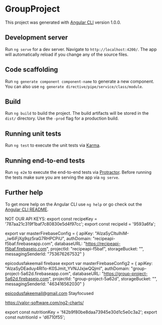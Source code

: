 # GroupProject

This project was generated with [Angular CLI](https://github.com/angular/angular-cli) version 1.0.0.

## Development server

Run `ng serve` for a dev server. Navigate to `http://localhost:4200/`. The app will automatically reload if you change any of the source files.

## Code scaffolding

Run `ng generate component component-name` to generate a new component. You can also use `ng generate directive/pipe/service/class/module`.

## Build

Run `ng build` to build the project. The build artifacts will be stored in the `dist/` directory. Use the `-prod` flag for a production build.

## Running unit tests

Run `ng test` to execute the unit tests via [Karma](https://karma-runner.github.io).

## Running end-to-end tests

Run `ng e2e` to execute the end-to-end tests via [Protractor](http://www.protractortest.org/).
Before running the tests make sure you are serving the app via `ng serve`.

## Further help

To get more help on the Angular CLI use `ng help` or go check out the [Angular CLI README](https://github.com/angular/angular-cli/blob/master/README.md).


NOT OUR API KEYS:
export const recipeKey = '787aa21c319f1baf7c80830e5d4f97cc';
export const recipeId = '9593a6fa';

export var masterFirebaseConfig = {
  apiKey: "AIzaSyCltulhiM-_iw6iFjXg9qz5raG7RHPCPiU",
  authDomain: "recipeapi-f5baf.firebaseapp.com",
  databaseURL: "https://recipeapi-f5baf.firebaseio.com",
  projectId: "recipeapi-f5baf",
  storageBucket: "",
  messagingSenderId: "753676267532"
}

epicodusfakeemail firebase
export var masterFirebaseConfig2 = {
  apiKey: "AIzaSyDEaduy4RI1o-K0SJmit_YVNJJxjwQQjmI",
  authDomain: "group-project-5a62d.firebaseapp.com",
  databaseURL: "https://group-project-5a62d.firebaseio.com",
  projectId: "group-project-5a62d",
  storageBucket: "",
  messagingSenderId: "463416562030"
}

epicodusfakeemail@gmail.com
Stayfocused

https://valor-software.com/ng2-charts/

export const nutritionKey = 'f42b9f80be8daa73945e30d1c5e0c3a2';
export const nutritionId = 'd6710f55';
